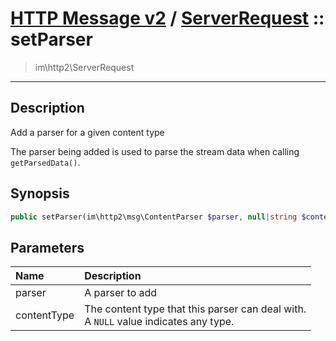 # [HTTP Message v2](http2.md) / [ServerRequest](http2-ServerRequest.md) :: setParser
 > im\http2\ServerRequest
____

## Description
Add a parser for a given content type

The parser being added is used to parse the stream data when calling
`getParsedData()`.

## Synopsis
```php
public setParser(im\http2\msg\ContentParser $parser, null|string $contentType = NULL): void
```

## Parameters
| Name | Description |
| :--- | :---------- |
| parser | A parser to add |
| contentType | The content type that this parser can deal with.<br />A `NULL` value indicates any type. |
